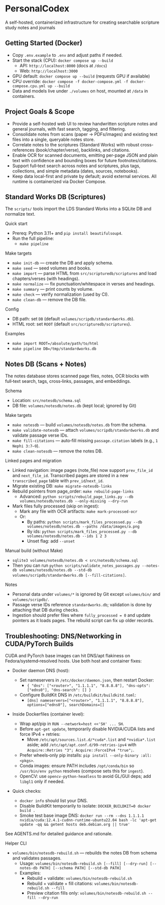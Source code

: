 # PersonalCodex
A self-hosted, containerized infrastructure for creating searchable scripture study notes and journals

## Getting Started (Docker)
- Copy `.env.example` to `.env` and adjust paths if needed.
- Start the stack (CPU): `docker compose up --build`
  - API: `http://localhost:8000` (docs at `/docs`)
  - Web: `http://localhost:3000`
- GPU default: `docker compose up --build` (requests GPU if available)
- CPU override: `docker compose -f docker-compose.yml -f docker-compose.cpu.yml up --build`
- Data and models live under `./volumes` on host, mounted at `/data` in containers.

## Project Goals & Scope
- Provide a self-hosted web UI to review handwritten scripture notes and general journals, with fast search, tagging, and filtering.
- Consolidate notes from scans (paper → PDFs/images) and existing text files into a single, queryable notes store.
- Correlate notes to the scriptures (Standard Works) with robust cross-references (book/chapter/verse), backlinks, and citations.
- Enable OCR for scanned documents, emitting per-page JSON and plain text with confidence and bounding boxes for future footnotes/citations.
- Support full‑text search across notes and scriptures, plus tags, collections, and simple metadata (dates, sources, notebooks).
- Keep data local-first and private by default; avoid external services. All runtime is containerized via Docker Compose.

## Standard Works DB (Scriptures)

The `scripts/` tools import the LDS Standard Works into a SQLite DB and normalize text.

Quick start
- Prereq: Python 3.11+ and `pip install beautifulsoup4`.
- Run the full pipeline:
  - `make pipeline`

Make targets
- `make init-db` — create the DB and apply schema.
- `make seed` — seed volumes and books.
- `make import` — parse HTML from `src/scripturedb/scriptures` and load chapters/verses (with headings).
- `make normalize` — fix punctuation/whitespace in verses and headings.
- `make summary` — print counts by volume.
- `make check` — verify normalization (used by CI).
- `make clean-db` — remove the DB file.

Config
- DB path: set `DB` (default `volumes/scripdb/standardworks.db`).
- HTML root: set `ROOT` (default `src/scripturedb/scriptures`).

Examples
- `make import ROOT=/absolute/path/to/html`
- `make pipeline DB=/tmp/standardworks.db`

## Notes DB (Scans + Notes)

The notes database stores scanned page files, notes, OCR blocks with full‑text search, tags, cross‑links, passages, and embeddings.

Schema
- Location: `src/notesdb/schema.sql`
- DB file: `volumes/notesdb/notes.db` (kept local; ignored by Git)

Make targets
- `make notesdb` — build `volumes/notesdb/notes.db` from the schema.
- `make validate-notesdb` — attach `volumes/scripdb/standardworks.db` and validate passage verse IDs.
- `make fill-citations` — auto‑fill missing `passage.citation` labels (e.g., `1 Nephi 3:7–9`).
- `make clean-notesdb` — remove the notes DB.

Linked pages and migration
- Linked navigation: image pages (note_file) now support `prev_file_id` and `next_file_id`. Transcribed pages are stored in a new `transcribed_page` table with `prev_id`/`next_id`.
- Migrate existing DB: `make migrate-notesdb-links`
- Rebuild pointers from page_order: `make rebuild-page-links`
  - Advanced: `python scripts/rebuild_page_links.py --db volumes/notesdb/notes.db --only-missing --dry-run`
- Mark files fully processed (skip on ingest):
  - Mark any file with OCR artifacts: `make mark-processed-ocr`
  - Or:
    - By paths: `python scripts/mark_files_processed.py --db volumes/notesdb/notes.db --paths /data/images/a.png`
    - By ids: `python scripts/mark_files_processed.py --db volumes/notesdb/notes.db --ids 1 2 3`
    - Unset flag: add `--unset`

Manual build (without Make)
- `sqlite3 volumes/notesdb/notes.db < src/notesdb/schema.sql`
- Then you can run `python scripts/validate_notes_passages.py --notes-db volumes/notesdb/notes.db --std-db volumes/scripdb/standardworks.db [--fill-citations]`.

Notes
- Personal data under `volumes/*` is ignored by Git except `volumes/bin/` and `volumes/scripdb/`.
- Passage verse IDs reference `standardworks.db`; validation is done by attaching that DB during checks.
 - Ingestion should prefer files where `fully_processed = 0` and update pointers as it loads pages. The rebuild script can fix up older records.

## Troubleshooting: DNS/Networking in CUDA/PyTorch Builds

CUDA and PyTorch base images can hit DNS/apt flakiness on Fedora/systemd‑resolved hosts. Use both host and container fixes:

- Docker daemon DNS (host):
  - Set nameservers in `/etc/docker/daemon.json`, then restart Docker:
    - `{ "dns": ["<router>", "1.1.1.1", "8.8.8.8"], "dns-opts": ["edns0"], "dns-search": [] }`
  - Configure BuildKit DNS in `/etc/buildkit/buildkitd.toml`:
    - `[dns] nameservers=["<router>", "1.1.1.1", "8.8.8.8"], options=["edns0"], searchDomains=[]`

- Inside Dockerfiles (container level):
  - Wrap apt/pip in `RUN --network=host <<'SH' ... SH`.
  - Before `apt-get update`, temporarily disable NVIDIA/CUDA lists and force IPv4 + retries:
    - Move `/etc/apt/sources.list.d/*cuda*.list` and `*nvidia*.list` aside; add `/etc/apt/apt.conf.d/99-retries-ipv4` with `Acquire::Retries "3"; Acquire::ForceIPv4 "true";`.
  - Prefer wheels‑only pip installs: `pip install --only-binary :all: <pkgs>`.
  - Conda images: ensure PATH includes `/opt/conda/bin` so `/usr/bin/env python` resolves (compose sets this for `ingest`).
  - OpenCV: use `opencv-python-headless` to avoid GL/GUI deps; add `libgl1` only if needed.

- Quick checks:
  - `docker info` should list your DNS.
  - Disable BuildKit temporarily to isolate: `DOCKER_BUILDKIT=0 docker build .`
  - Smoke test base image DNS: `docker run --rm --dns 1.1.1.1 nvidia/cuda:12.4.1-cudnn-runtime-ubuntu22.04 bash -lc 'apt-get update -qq && getent hosts deb.debian.org || true'`

See AGENTS.md for detailed guidance and rationale.

Helper CLI
- `volumes/bin/notesdb-rebuild.sh` — rebuilds the notes DB from schema and validates passages.
  - Usage: `volumes/bin/notesdb-rebuild.sh [--fill] [--dry-run] [--notes-db PATH] [--schema PATH] [--std-db PATH]`
  - Examples:
    - Rebuild + validate: `volumes/bin/notesdb-rebuild.sh`
    - Rebuild + validate + fill citations: `volumes/bin/notesdb-rebuild.sh --fill`
    - Preview citation fills only: `volumes/bin/notesdb-rebuild.sh --fill --dry-run`
